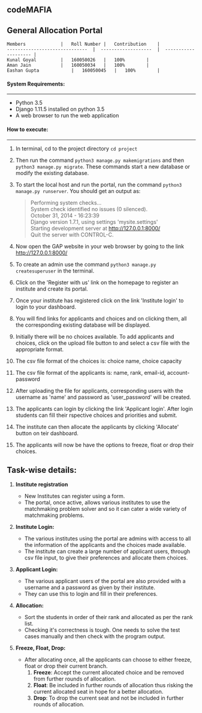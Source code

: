 codeMAFIA
--------------------------------------------------------------------------------------------------------------------------------------------------------
General Allocation Portal
--------------------------------------------------------------------------------------------------------------------------------------------------------

	Members				|	Roll Number	|	Contribution  	|
	------------------------------  |  -------------------  |  --------------------	|
	Kunal Goyal			|	160050026	|	100%		|
	Aman Jain			|	160050034	|	100%		|
	Eashan Gupta			|	160050045	|	100%		|

#### System Requirements:
--------------------------------------------------------------------------------------------------------------------------------------------------------

* Python 3.5
* Django 1.11.5 installed on python 3.5
* A web browser to run the web application

#### How to execute:
--------------------------------------------------------------------------------------------------------------------------------------------------------

1. In terminal, cd to the project directory `cd project`
2. Then run the command `python3 manage.py makemigrations` and then `python3 manage.py migrate`. These commands start a new database or modify the existing database.
3. To start the local host and run the portal, run the command `python3 manage.py runserver`. You should get an output as:
	
    >Performing system checks...  
	>System check identified no issues (0 silenced).  
	>October 31, 2014 - 16:23:39  
	>Django version 1.7.1, using settings 'mysite.settings'  
	>Starting development server at http://127.0.0.1:8000/  
	>Quit the server with CONTROL-C. 

4. Now open the GAP website in your web browser by going to the link http://127.0.0.1:8000/
5. To create an admin use the command `python3 manage.py createsuperuser` in the terminal.
6. Click on the 'Register with us' link on the homepage to register an institute and create its portal.
7. Once your institute has registered click on the link 'Institute login' to login to your dashboard.
8. You will find links for applicants and choices and on clicking them, all the corresponding existing database will be displayed.
9. Initially there will be no choices available. To add applicants and choices, click on the upload file button to and select a csv file with the appropriate format.
10. The csv file format of the choices is: choice name, choice capacity
11. The csv file format of the applicants is: name, rank, email-id, account-password
12. After uploading the file for applicants, corresponding users with the username as 'name' and password as 'user_password' will be created.
13. The applicants can login by clicking the link 'Applicant login'. After login students can fill their rspective choices and priorities and submit.
14. The institute can then allocate the applicants by clicking 'Allocate' button on teir dashboard.
15. The applicants will now be have the options to freeze, float or drop their choices.

Task-wise details:
--------------------------------------------------------------------------------------------------------------------------------------------------------

1. **Institute registration**
	* New Institutes can register using a form.
	* The portal, once active, allows various institutes to use the matchmaking problem solver and so it can cater a wide variety of matchmaking problems.

2. **Institute Login:**
	* The various institutes using the portal are admins with access to all the information of the applicants and the choices made available.
	* The institute can create a large number of applicant users, through csv file input, to give their preferences and allocate them choices.

3. **Applicant Login:**
	* The various applicant users of the portal are also provided with a username and a password as given by their institute. 
	* They can use this to login and fill in their preferences.

4. **Allocation:**
	* Sort the students in order of their rank and allocated as per the rank list.
	* Checking it's correctness is tough. One needs to solve the test cases manually and then check with the program output.

5. **Freeze, Float, Drop:**
	*  After allocating once, all the applicants can choose to either freeze, float or drop their current branch.
		1. **Freeze**: Accept the current allocated choice and be removed from further rounds of allocation.
		2. **Float**: Be included in further rounds of allocation thus risking the current allocated seat in hope for a better allocation.
		3. **Drop**: To drop the current seat and not be included in further rounds of allocation.


